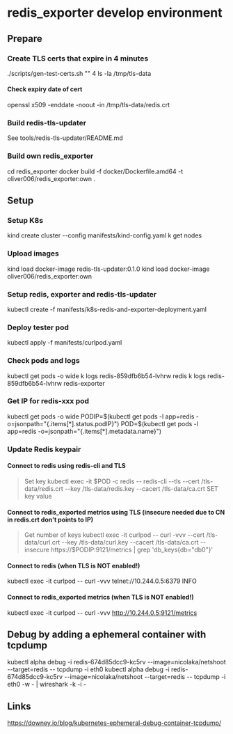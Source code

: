 # redis_exporter develop environment

## Prepare

### Create TLS certs that expire in 4 minutes

./scripts/gen-test-certs.sh "" 4
ls -la /tmp/tls-data

#### Check expiry date of cert
openssl x509 -enddate -noout -in /tmp/tls-data/redis.crt

### Build redis-tls-updater
See tools/redis-tls-updater/README.md

### Build own redis_exporter
cd redis_exporter
docker build -f docker/Dockerfile.amd64 -t oliver006/redis_exporter:own .

## Setup

### Setup K8s
kind create cluster --config manifests/kind-config.yaml
k get nodes

### Upload images
kind load docker-image redis-tls-updater:0.1.0
kind load docker-image oliver006/redis_exporter:own

### Setup redis, exporter and redis-tls-updater
kubectl create -f manifests/k8s-redis-and-exporter-deployment.yaml

### Deploy tester pod
kubectl apply -f manifests/curlpod.yaml

### Check pods and logs
kubectl get pods -o wide
k logs redis-859dfb6b54-lvhrw redis
k logs redis-859dfb6b54-lvhrw redis-exporter

### Get IP for redis-xxx pod
kubectl get pods -o wide
PODIP=$(kubectl get pods -l app=redis -o=jsonpath="{.items[*].status.podIP}")
POD=$(kubectl get pods -l app=redis -o=jsonpath="{.items[*].metadata.name}")

### Update Redis keypair

#### Connect to redis using redis-cli and TLS
> Set key
kubectl exec -it $POD -c redis -- redis-cli --tls --cert /tls-data/redis.crt --key /tls-data/redis.key --cacert /tls-data/ca.crt SET key value

#### Connect to redis_exported metrics using TLS (insecure needed due to CN in redis.crt don't points to IP)
> Get number of keys
kubectl exec -it curlpod -- curl -vvv --cert /tls-data/curl.crt --key /tls-data/curl.key --cacert /tls-data/ca.crt --insecure https://$PODIP:9121/metrics | grep 'db_keys{db="db0"}'


#### Connect to redis (when TLS is NOT enabled!)
kubectl exec -it curlpod -- curl -vvv telnet://10.244.0.5:6379
INFO

#### Connect to redis_exported metrics (when TLS is NOT enabled!)
kubectl exec -it curlpod -- curl -vvv http://10.244.0.5:9121/metrics


## Debug by adding a ephemeral container with tcpdump
kubectl alpha debug -i redis-674d85dcc9-kc5rv --image=nicolaka/netshoot --target=redis -- tcpdump -i eth0
kubectl alpha debug -i redis-674d85dcc9-kc5rv --image=nicolaka/netshoot --target=redis -- tcpdump -i eth0 -w - | wireshark -k -i -

## Links
https://downey.io/blog/kubernetes-ephemeral-debug-container-tcpdump/
